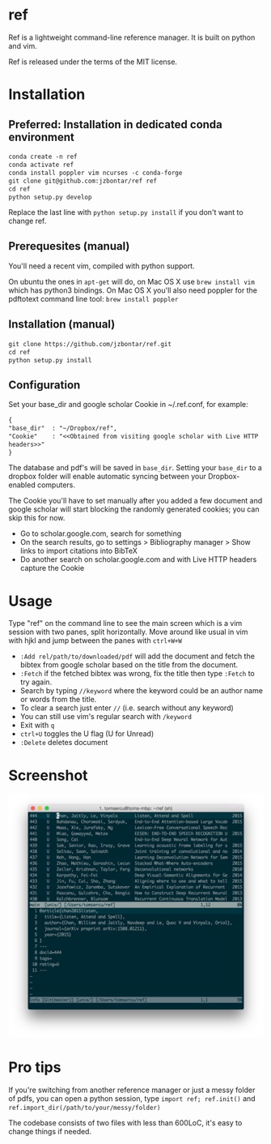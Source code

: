 # ref
Ref is a lightweight command-line reference manager. It is built on python and vim. 

Ref is released under the terms of the MIT license.

# Installation
## Preferred: Installation in dedicated conda environment
```
conda create -n ref
conda activate ref
conda install poppler vim ncurses -c conda-forge
git clone git@github.com:jzbontar/ref ref
cd ref
python setup.py develop
```

Replace the last line with `python setup.py install` if you don't want to change ref.

## Prerequesites (manual)
You'll need a recent vim, compiled with python support.

On ubuntu the ones in `apt-get` will do,
on Mac OS X use `brew install vim` which has python3 bindings.
On Mac OS X you'll also need poppler for the pdftotext command line tool: `brew install poppler`

## Installation (manual)
```
git clone https://github.com/jzbontar/ref.git
cd ref
python setup.py install
```

## Configuration
Set your base\_dir and google scholar Cookie in ~/.ref.conf, for example:

```
{
"base_dir"  : "~/Dropbox/ref",
"Cookie"    : "<<Obtained from visiting google scholar with Live HTTP headers>>"
}
```

The database and pdf's will be saved in `base_dir`.
Setting your `base_dir` to a dropbox folder will enable automatic syncing between your Dropbox-enabled computers.

The Cookie you'll have to set manually after you added a few document and google scholar will
start blocking the randomly generated cookies; you can skip this for now.

* Go to scholar.google.com, search for something
* On the search results, go to settings > Bibliography manager > Show links to import citations into BibTeX
* Do another search on scholar.google.com and with Live HTTP headers capture the Cookie

# Usage
Type "ref" on the command line to see the main screen which is a vim session with two panes, split horizontally.
Move around like usual in vim with hjkl and jump between the panes with `ctrl+W+W`

* `:Add rel/path/to/downloaded/pdf` will add the document and fetch the bibtex from google scholar based on the title from the document.
* `:Fetch` if the fetched bibtex was wrong, fix the title then type `:Fetch` to try again.
* Search by typing `//keyword` where the keyword could be an author name or words from the title.
* To clear a search just enter `//` (i.e. search without any keyword)
* You can still use vim's regular search with `/keyword`
* Exit with `q`
* `ctrl+U` toggles the U flag (U for Unread)
* `:Delete` deletes document

# Screenshot
![screenshot](screeshot.png?raw=true)

# Pro tips
If you're switching from another reference manager or just a messy folder of pdfs,
you can open a python session, type `import ref; ref.init()` and `ref.import_dir(/path/to/your/messy/folder)`

The codebase consists of two files with less than 600LoC, it's easy to change things if needed.
